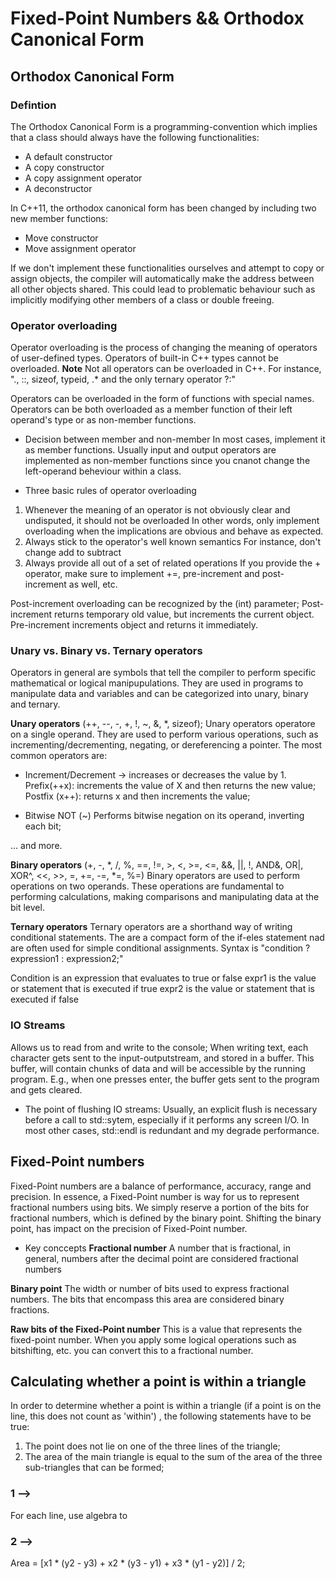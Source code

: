 # Fixed-Point Numbers && Orthodox Canonical Form

## Orthodox Canonical Form

### Defintion

The Orthodox Canonical Form is a programming-convention which implies that a class should always have the following functionalities:
- A default constructor
- A copy constructor
- A copy assignment operator
- A deconstructor

In C++11, the orthodox canonical form has been changed by including two new member functions:
- Move constructor
- Move assignment operator

If we don't implement these functionalities ourselves and attempt to copy or assign objects, the compiler will automatically make the address between all other objects shared. This could lead to problematic behaviour such as implicitly modifying other members of a class or double freeing.

### Operator overloading

Operator overloading is the process of changing the meaning of operators of user-defined types. Operators of built-in C++ types cannot be overloaded.
**Note** 
Not all operators can be overloaded in C++. For instance, "., ::, sizeof, typeid, .* and the only ternary operator ?:"

Operators can be overloaded in the form of functions with special names. 
Operators can be both overloaded as a member function of their left operand's type or as non-member functions.
- Decision between member and non-member
In most cases, implement it as member functions. Usually input and output operators are implemented as non-member functions since you cnanot change the left-operand beheviour within a class.

- Three basic rules of operator overloading 
1. Whenever the meaning of an operator is not obviously clear and undisputed, it should not be overloaded
In other words, only implement overloading when the implications are obvious and behave as expected.
2. Always stick to the operator's well known semantics
For instance, don't change add to subtract
3. Always provide all out of a set of related operations
If you provide the + operator, make sure to implement +=, pre-increment and post-increment as well, etc.

Post-increment overloading can be recognized by the (int) parameter;
Post-increment returns temporary old value, but increments the current object.
Pre-increment increments object and returns it immediately.

### Unary vs. Binary vs. Ternary operators

Operators in general are symbols that tell the compiler to perform specific mathematical or logical manipupulations.
They are used in programs to manipulate data and variables and can be categorized into unary, binary and ternary.

**Unary operators** (++, --, -, +, !, ~, &, \*, sizeof);
Unary operators operatore on a single operand. They are used to perform various operations, such as incrementing/decrementing, negating, or dereferencing a pointer.
The most common operators are:

- Increment/Decrement -> increases or decreases the value by 1. 
Prefix(++x): increments the value of X and then returns the new value;
Postfix (x++): returns x and then increments the value;

- Bitwise NOT (~)
Performs bitwise negation on its operand, inverting each bit;

... and more.

**Binary operators** (+, -, \*, /, %, ==, !=, >, <, >=, <=, &&, ||, !, AND&, OR|, XOR^, <<, >>, =, +=, -=, \*=, %=)
Binary operators are used to perform operations on two operands. These operations are fundamental to performing calculations, making comparisons and manipulating data at the bit level.

**Ternary operators**
Ternary operators are a shorthand way of writing conditional statements. The are a compact form of the if-eles statement nad are often used for simple conditional assignments.
Syntax is "condition ? expression1 : expression2;"

Condition is an expression that evaluates to true or false
expr1 is the value or statement that is executed if true
expr2 is the value or statement that is executed if false

### IO Streams
Allows us to read from and write to the console;
When writing text, each character gets sent to the input-outputstream, and stored in a buffer.
This buffer, will contain chunks of data and will be accessible by the running program. 
E.g., when one presses enter, the buffer gets sent to the program and gets cleared. 

- The point of flushing IO streams:
Usually, an explicit flush is necessary before a call to std::sytem, especially if it performs any screen I/O.
In most other cases, std::endl is redundant and my degrade performance. 


## Fixed-Point numbers

Fixed-Point numbers are a balance of performance, accuracy, range and precision.
In essence, a Fixed-Point number is way for us to represent fractional numbers using bits. 
We simply reserve a portion of the bits for fractional numbers, which is defined by the binary point. 
Shifting the binary point, has impact on the precision of Fixed-Point number. 

- Key conccepts
**Fractional number**
A number that is fractional, in general, numbers after the decimal point are considered fractional numbers

**Binary point**
The width or number of bits used to express fractional numbers. The bits that encompass this area are considered binary fractions.

**Raw bits of the Fixed-Point number**
This is a value that represents the fixed-point number. When you apply some logical operations such as bitshifting, etc. you can convert this to a 
fractional number.


## Calculating whether a point is within a triangle

In order to determine whether a point is within a triangle (if a point is on the line, this does not count as 'within')
, the following statements have to be true:
1. The point does not lie on one of the three lines of the triangle;
2. The area of the main triangle is equal to the sum of the area of the three sub-triangles that can be formed;

### 1 -->
For each line, use algebra to

### 2 --> 
Area = [x1 * (y2 - y3) + x2 * (y3 - y1) + x3 * (y1 - y2)] / 2;

